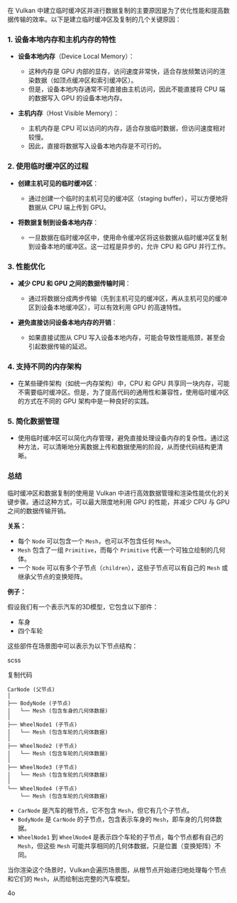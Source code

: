 在 Vulkan 中建立临时缓冲区并进行数据复制的主要原因是为了优化性能和提高数据传输的效率。以下是建立临时缓冲区及复制的几个关键原因：

### 1. **设备本地内存和主机内存的特性**

- **设备本地内存**（Device Local Memory）：
  - 这种内存是 GPU 内部的显存，访问速度非常快，适合存放频繁访问的渲染数据（如顶点缓冲区和索引缓冲区）。
  - 但是，设备本地内存通常不可直接由主机访问，因此不能直接将 CPU 端的数据写入 GPU 的设备本地内存。

- **主机内存**（Host Visible Memory）：
  - 主机内存是 CPU 可以访问的内存，适合存放临时数据，但访问速度相对较慢。
  - 因此，直接将数据写入设备本地内存是不可行的。

### 2. **使用临时缓冲区的过程**

- **创建主机可见的临时缓冲区**：
  - 通过创建一个临时的主机可见的缓冲区（staging buffer），可以方便地将数据从 CPU 端上传到 GPU。

- **将数据复制到设备本地内存**：
  - 一旦数据在临时缓冲区中，使用命令缓冲区将这些数据从临时缓冲区复制到设备本地的缓冲区。这一过程是异步的，允许 CPU 和 GPU 并行工作。

### 3. **性能优化**

- **减少 CPU 和 GPU 之间的数据传输时间**：
  - 通过将数据分成两步传输（先到主机可见的缓冲区，再从主机可见的缓冲区到设备本地缓冲区），可以有效利用 GPU 的高速特性。
  
- **避免直接访问设备本地内存的开销**：
  - 如果直接试图从 CPU 写入设备本地内存，可能会导致性能瓶颈，甚至会引起数据传输的延迟。

### 4. **支持不同的内存架构**

- 在某些硬件架构（如统一内存架构）中，CPU 和 GPU 共享同一块内存，可能不需要临时缓冲区。但是，为了提高代码的通用性和兼容性，使用临时缓冲区的方式在不同的 GPU 架构中是一种良好的实践。

### 5. **简化数据管理**

- 使用临时缓冲区可以简化内存管理，避免直接处理设备内存的复杂性。通过这种方法，可以清晰地分离数据上传和数据使用的阶段，从而使代码结构更清晰。

### 总结

临时缓冲区和数据复制的使用是 Vulkan 中进行高效数据管理和渲染性能优化的关键步骤。通过这种方式，可以最大限度地利用 GPU 的性能，并减少 CPU 与 GPU 之间的数据传输开销。

**关系：**

-   每个 `Node` 可以包含一个 `Mesh`，也可以不包含任何 `Mesh`。
-   `Mesh` 包含了一组 `Primitive`，而每个 `Primitive` 代表一个可独立绘制的几何体。
-   一个 `Node` 可以有多个子节点（`children`），这些子节点可以有自己的 `Mesh` 或继承父节点的变换矩阵。

**例子：**

假设我们有一个表示汽车的3D模型，它包含以下部件：

-   车身
-   四个车轮

这些部件在场景图中可以表示为以下节点结构：

scss

复制代码

```
CarNode (父节点) 
│ 
├── BodyNode (子节点) 
│   └── Mesh (包含车身的几何体数据) 
│ 
├── WheelNode1 (子节点) 
│   └── Mesh (包含车轮的几何体数据) 
│ 
├── WheelNode2 (子节点) 
│   └── Mesh (包含车轮的几何体数据) 
│ 
├── WheelNode3 (子节点) 
│   └── Mesh (包含车轮的几何体数据) 
│ 
└── WheelNode4 (子节点)     
	└── Mesh (包含车轮的几何体数据)
```

-   `CarNode` 是汽车的根节点，它不包含 `Mesh`，但它有几个子节点。
-   `BodyNode` 是 `CarNode` 的子节点，包含表示车身的 `Mesh`，即车身的几何体数据。
-   `WheelNode1` 到 `WheelNode4` 是表示四个车轮的子节点，每个节点都有自己的 `Mesh`，但这些 `Mesh` 可能共享相同的几何体数据，只是位置（变换矩阵）不同。

当你渲染这个场景时，Vulkan会遍历场景图，从根节点开始递归地处理每个节点和它们的 `Mesh`，从而绘制出完整的汽车模型。

4o
<!--stackedit_data:
eyJoaXN0b3J5IjpbLTkyOTk4NzMxNywtNzk3OTA0NDIyXX0=
-->